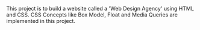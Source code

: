 This project is to build a website called a 'Web Design Agency' using HTML and CSS. CSS Concepts like Box Model, Float and Media Queries are implemented in this project.
